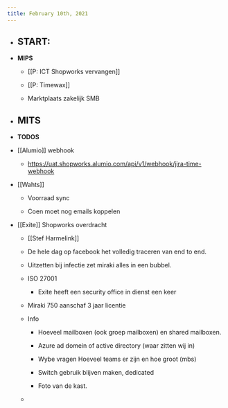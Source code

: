 ```yaml
---
title: February 10th, 2021
---
```


- **START:**
	 - 

- **MIPS** 
	 - [[P: ICT Shopworks vervangen]]

	 - [[P: Timewax]]

	 - Marktplaats zakelijk SMB

- **MITS**
	 - 

- **TODOS**

- [[Alumio]] webhook
	 - https://uat.shopworks.alumio.com/api/v1/webhook/jira-time-webhook

- [[Wahts]] 
	 - Voorraad sync

	 - Coen moet nog emails koppelen

- [[Exite]] Shopworks overdracht 
	 - [[Stef Harmelink]] 

	 - De hele dag op facebook het volledig traceren van end to end. 

	 - Uitzetten bij infectie zet miraki alles in een bubbel. 

	 - ISO 27001 
		 - Exite heeft een security office in dienst een keer 

	 - Miraki 750 aanschaf 3 jaar licentie

	 - Info
		 - Hoeveel mailboxen (ook groep mailboxen) en shared mailboxen.

		 - Azure ad domein of active directory (waar zitten wij in)

		 - Wybe vragen Hoeveel teams er zijn en hoe groot (mbs)

		 - Switch gebruik blijven maken, dedicated 

		 - Foto van de kast.

	 - 
